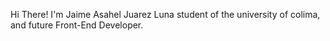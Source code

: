 Hi There! I'm Jaime Asahel Juarez Luna student of the university of colima, and future Front-End Developer.
